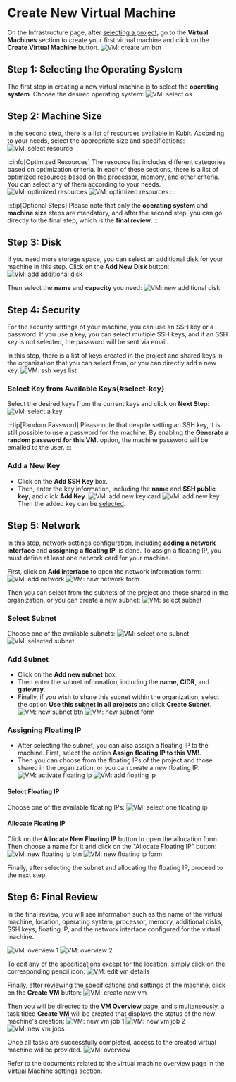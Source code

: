# Create New Virtual Machine

On the Infrastructure page, after [selecting a project](../settings#select-project), go to the **Virtual Machines** section to create your first virtual machine and click on the **Create Virtual Machine** button.
![VM: create vm btn](create-vm-btn.png)

## Step 1: Selecting the Operating System

The first step in creating a new virtual machine is to select the **operating system**. Choose the desired operating system:
![VM: select os](select-os.png)

## Step 2: Machine Size

In the second step, there is a list of resources available in Kubit. According to your needs, select the appropriate size and specifications:
![VM: select resource](resource-list-1.png)

:::info[Optimized Resources]
The resource list includes different categories based on optimization criteria. In each of these sections, there is a list of optimized resources based on the processor, memory, and other criteria. You can select any of them according to your needs.
![VM: optimized resources](optimized-resources-list.png)
![VM: optimized resources](optimized-resources-list-2.png)
:::

:::tip[Optional Steps]
Please note that only the **operating system** and **machine size** steps are mandatory, and after the second step, you can go directly to the final step, which is the **final review**.
:::

## Step 3: Disk

If you need more storage space, you can select an additional disk for your machine in this step. Click on the **Add New Disk** button:
![VM: add additional disk](add-additional-disk.png)

Then select the **name** and **capacity** you need:
![VM: new additional disk](new-additional-disk.png)

## Step 4: Security

For the security settings of your machine, you can use an SSH key or a password. If you use a key, you can select multiple SSH keys, and if an SSH key is not selected, the password will be sent via email.

In this step, there is a list of keys created in the project and shared keys in the organization that you can select from, or you can directly add a new key.
![VM: ssh keys list](ssh-keys-list.png)

### Select Key from Available Keys{#select-key}

Select the desired keys from the current keys and click on **Next Step**:
![VM: select a key](select-key.png)

:::tip[Random Password]
Please note that despite setting an SSH key, it is still possible to use a password for the machine. By enabling the **Generate a random password for this VM.** option, the machine password will be emailed to the user.
:::

### Add a New Key

- Click on the **Add SSH Key** box.
- Then, enter the key information, including the **name** and **SSH public key**, and click **Add Key**.
  ![VM: add new key card](add-new-key-card.png)
  ![VM: add new key](add-new-key.png)
  Then the added key can be [selected](#select-key).

## Step 5: Network

In this step, network settings configuration, including **adding a network interface** and **assigning a floating IP**, is done. To assign a floating IP, you must define at least one network card for your machine.

First, click on **Add interface** to open the network information form:
![VM: add network](add-network.png)
![VM: new network form](new-network-form.png)

Then you can select from the subnets of the project and those shared in the organization, or you can create a new subnet:
![VM: select subnet](select-subnet.png)

### Select Subnet

Choose one of the available subnets:
![VM: select one subnet](select-subnet-2.png)
![VM: selected subnet](selected-subnet.png)

### Add Subnet

- Click on the **Add new subnet** box.
- Then enter the subnet information, including the **name**, **CIDR**, and **gateway**.
- Finally, if you wish to share this subnet within the organization, select the option **Use this subnet in all projects** and click **Create Subnet**.
  ![VM: new subnet btn](new-subnet-btn-vm.png)
  ![VM: new subnet form](new-subnet-form-vm.png)

### Assigning Floating IP

- After selecting the subnet, you can also assign a floating IP to the machine. First, select the option **Assign floating IP to this VM!**.
- Then you can choose from the floating IPs of the project and those shared in the organization, or you can create a new floating IP.
  ![VM: activate floating ip](activate-floating-ip.png)
  ![VM: add floating ip](select-floating-ip.png)

#### Select Floating IP

Choose one of the available floating IPs:
![VM: select one floating ip](select-floating-ip-2.png)

#### Allocate Floating IP

Click on the **Allocate New Floating IP** button to open the allocation form. Then choose a name for it and click on the "Allocate Floating IP" button:
![VM: new floating ip btn](new-floating-ip-btn.png)
![VM: new floating ip form](new-floating-ip-form.png)

Finally, after selecting the subnet and allocating the floating IP, proceed to the next step.

## Step 6: Final Review

In the final review, you will see information such as the name of the virtual machine, location, operating system, processor, memory, additional disks, SSH keys, floating IP, and the network interface configured for the virtual machine.

![VM: overview 1](overview-new-vm-1.png)
![VM: overview 2](overview-new-vm-2.png)

To edit any of the specifications except for the location, simply click on the corresponding pencil icon:
![VM: edit vm details](edit-new-vm-details.png)

Finally, after reviewing the specifications and settings of the machine, click on the **Create VM** button:
![VM: create new vm](create-new-vm.png)

Then you will be directed to the **VM Overview** page, and simultaneously, a task titled **Create VM** will be created that displays the status of the new machine's creation:
![VM: new vm job 1](new-vm-job-1.png)
![VM: new vm job 2](new-vm-job-2.png)
![VM: new vm jobs](new-vm-jobs.png)

Once all tasks are successfully completed, access to the created virtual machine will be provided.
![VM: overview](overview-new-vm.png)

Refer to the documents related to the virtual machine overview page in the [Virtual Machine settings](../vm) section.
